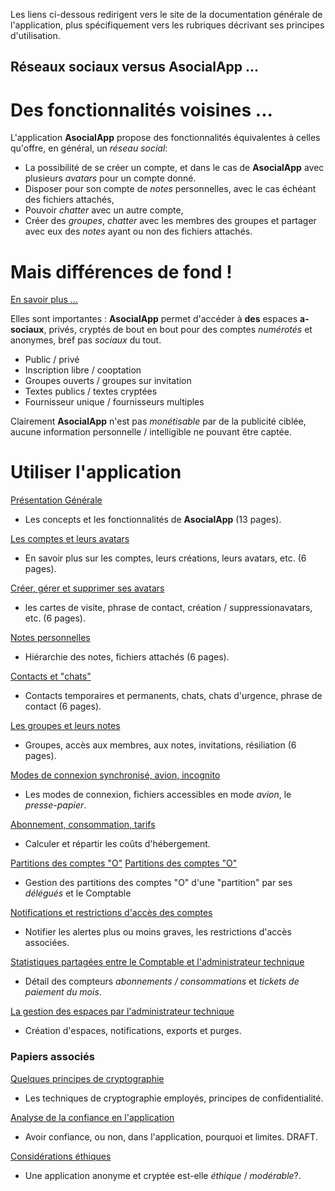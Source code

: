 
Les liens ci-dessous redirigent vers le site de la documentation générale de l'application, plus spécifiquement vers les rubriques décrivant ses principes d'utilisation.

## Réseaux sociaux versus AsocialApp ...

# Des fonctionnalités voisines ...
L'application **AsocialApp** propose des fonctionnalités équivalentes à celles qu'offre, en général, un _réseau social_:
- La possibilité de se créer un compte, et dans le cas de **AsocialApp** avec plusieurs _avatars_ pour un compte donné.
- Disposer pour son compte de _notes_ personnelles, avec le cas échéant des fichiers attachés,
- Pouvoir _chatter_ avec un autre compte,
- Créer des _groupes_, _chatter_ avec les membres des groupes et partager avec eux des _notes_ ayant ou non des fichiers attachés.

# Mais différences de fond !
<a href="$$/differences.html" target="_blank">En savoir plus ...</a>

Elles sont importantes : **AsocialApp** permet d'accéder à **des** espaces **a-sociaux**, privés, cryptés de bout en bout pour des comptes _numérotés_ et anonymes, bref pas _sociaux_ du tout. 
- Public / privé
- Inscription libre / cooptation
- Groupes ouverts / groupes sur invitation
- Textes publics / textes cryptées
- Fournisseur unique / fournisseurs multiples

Clairement **AsocialApp** n'est pas _monétisable_ par de la publicité ciblée, aucune information personnelle / intelligible ne pouvant être captée.

# Utiliser l'application

<a href="$$/appli/presentation.html" target="_blank">Présentation Générale</a>
- Les concepts et les fonctionnalités de **AsocialApp** (13 pages).

<a href="$$/appli/comptes.html" target="_blank">Les comptes et leurs avatars</a>
- En savoir plus sur les comptes, leurs créations, leurs avatars, etc. (6 pages).

<a href="$$/appli//avatars.html" target="_blank">Créer, gérer et supprimer ses avatars</a>
- les cartes de visite, phrase de contact, création / suppressionavatars, etc. (6 pages).

<a href="$$/appli/notes.html" target="_blank">Notes personnelles</a>
- Hiérarchie des notes, fichiers attachés (6 pages).

<a href="$$/appli/contactschats.html" target="_blank">Contacts et "chats"</a>
- Contacts temporaires et permanents, chats, chats d'urgence, phrase de contact (6 pages).

<a href="$$/appli/groupes.html" target="_blank">Les groupes et leurs notes</a>
- Groupes, accès aux membres, aux notes, invitations, résiliation (6 pages).

<a href="$$/appli/modessync.html" target="_blank">Modes de connexion synchronisé, avion, incognito</a>
- Les modes de connexion, fichiers accessibles en mode _avion_, le _presse-papier_.

<a href="$$/appli/aboconso.html" target="_blank">Abonnement, consommation, tarifs</a>
- Calculer et répartir les coûts d'hébergement.

<a href="$$/appli/partitions.html" target="_blank">Partitions des comptes "O"</a>
[Partitions des comptes "O"](appli/partitions.html)
- Gestion des partitions des comptes "O" d'une "partition" par ses _délégués_ et le Comptable

<a href="$$/appli/notifications.html" target="_blank">Notifications et restrictions d'accès des comptes</a>
- Notifier les alertes plus ou moins graves, les restrictions d'accès associées.

<a href="$$/appli/stats.html" target="_blank">Statistiques partagées entre le Comptable et l'administrateur technique</a>
- Détail des compteurs _abonnements / consommations_ et _tickets de paiement du mois_.

<a href="$$/appli/espaces.html" target="_blank">La gestion des espaces par l'administrateur technique</a>
- Création d'espaces, notifications, exports et purges.

### Papiers associés

<a href="$$/appli/cryptographie.html" target="_blank">Quelques principes de cryptographie</a>
- Les techniques de cryptographie employés, principes de confidentialité.

<a href="$$/appli/confiance.html" target="_blank">Analyse de la confiance en l'application</a>
- Avoir confiance, ou non, dans l'application, pourquoi et limites. DRAFT.

<a href="$$/appli/ethique.html" target="_blank">Considérations éthiques</a>
- Une application anonyme et cryptée est-elle _éthique_ / _modérable_?.
